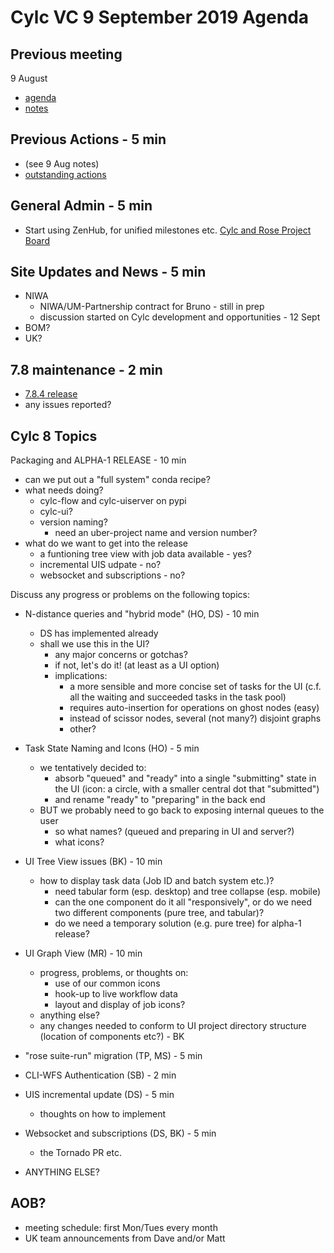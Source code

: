 # Cylc VC 9 September 2019 Agenda

## Previous meeting
9 August
- [agenda](vc-9-aug-2019-agenda.html)
- [notes](vc-9-aug-2019-summary.html)

## Previous Actions - 5 min
- (see 9 Aug notes)
- [outstanding
  actions](https://cylc.github.io/cylc-admin/meetings/left-over-actions.html)

## General Admin - 5 min

- Start using ZenHub, for unified milestones etc.
  [Cylc and Rose Project Board](https://app.zenhub.com/workspaces/cylc-and-rose-5d122023f9628b5d0da532a5/board?repos=1836229)

## Site Updates and News - 5 min

- NIWA
   - NIWA/UM-Partnership contract for Bruno - still in prep
   - discussion started on Cylc development and opportunities - 12 Sept
- BOM?
- UK?

## 7.8 maintenance - 2 min

- [7.8.4 release](https://github.com/cylc/cylc-flow/milestone/80)
- any issues reported?

## Cylc 8 Topics

Packaging and ALPHA-1 RELEASE - 10 min

- can we put out a "full system" conda recipe?
- what needs doing?
  - cylc-flow and cylc-uiserver on pypi
  - cylc-ui?
  - version naming?
    - need an uber-project name and version number?
- what do we want to get into the release
  - a funtioning tree view with job data available - yes?
  - incremental UIS udpate - no?
  - websocket and subscriptions - no?


Discuss any progress or problems on the following topics:

- N-distance queries and "hybrid mode" (HO, DS) - 10 min
  - DS has implemented already
  - shall we use this in the UI?
    - any major concerns or gotchas?
    - if not, let's do it!  (at least as a UI option)
    - implications:
      - a more sensible and more concise set of tasks for the UI
        (c.f. all the waiting and succeeded tasks in the task pool)
      - requires auto-insertion for operations on ghost nodes (easy)
      - instead of scissor nodes, several (not many?) disjoint graphs
      - other?

- Task State Naming and Icons (HO)  - 5 min
  - we tentatively decided to:
    - absorb "queued" and "ready" into a single "submitting" state in the UI
      (icon: a circle, with a smaller central dot that "submitted")
    - and rename "ready" to "preparing" in the back end
  - BUT we probably need to go back to exposing internal queues to the user
    - so what names? (queued and preparing in UI and server?)
    - what icons?
 
- UI Tree View issues (BK)  - 10 min
  - how to display task data (Job ID and batch system etc.)?
    - need tabular form (esp. desktop) and tree collapse (esp. mobile)
    - can the one component do it all "responsively", or do we need two
      different components (pure tree, and tabular)?
    - do we need a temporary solution (e.g. pure tree) for alpha-1 release?

- UI Graph View (MR)  - 10 min
  - progress, problems, or thoughts on:
    - use of our common icons
    - hook-up to live workflow data
    - layout and display of job icons?
  - anything else?
  - any changes needed to conform to UI project directory structure (location
    of components etc?) - BK 

- "rose suite-run" migration (TP, MS) - 5 min

- CLI-WFS Authentication (SB) - 2 min
 
- UIS incremental update (DS)  - 5 min
  - thoughts on how to implement

- Websocket and subscriptions (DS, BK)  - 5 min
  - the Tornado PR etc.

- ANYTHING ELSE?

## AOB?
- meeting schedule: first Mon/Tues every month
- UK team announcements from Dave and/or Matt
